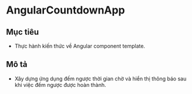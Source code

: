 # AngularCountdownApp

## Mục tiêu
- Thực hành kiến thức về Angular component template.

## Mô tả
- Xây dựng ứng dụng đếm ngược thời gian chờ và hiển thị thông báo sau khi việc đếm ngược được hoàn thành.
